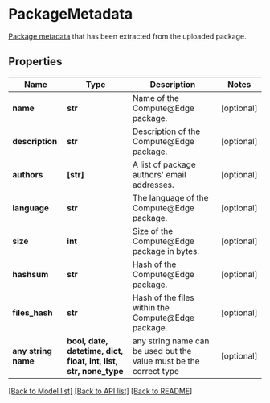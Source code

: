 # PackageMetadata

[Package metadata](#metadata-model) that has been extracted from the uploaded package. 

## Properties
Name | Type | Description | Notes
------------ | ------------- | ------------- | -------------
**name** | **str** | Name of the Compute@Edge package. | [optional] 
**description** | **str** | Description of the Compute@Edge package. | [optional] 
**authors** | **[str]** | A list of package authors&#39; email addresses. | [optional] 
**language** | **str** | The language of the Compute@Edge package. | [optional] 
**size** | **int** | Size of the Compute@Edge package in bytes. | [optional] 
**hashsum** | **str** | Hash of the Compute@Edge package. | [optional] 
**files_hash** | **str** | Hash of the files within the Compute@Edge package. | [optional] 
**any string name** | **bool, date, datetime, dict, float, int, list, str, none_type** | any string name can be used but the value must be the correct type | [optional]

[[Back to Model list]](../README.md#documentation-for-models) [[Back to API list]](../README.md#documentation-for-api-endpoints) [[Back to README]](../README.md)


